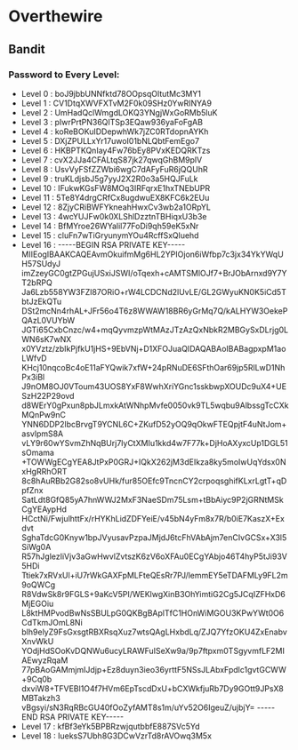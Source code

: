 # Overthewire

## Bandit

### Password to Every Level:
  - Level 0 : boJ9jbbUNNfktd78OOpsqOltutMc3MY1
  - Level 1 : CV1DtqXWVFXTvM2F0k09SHz0YwRINYA9
  - Level 2 : UmHadQclWmgdLOKQ3YNgjWxGoRMb5luK
  - Level 3 : pIwrPrtPN36QITSp3EQaw936yaFoFgAB
  - Level 4 : koReBOKuIDDepwhWk7jZC0RTdopnAYKh
  - Level 5 : DXjZPULLxYr17uwoI01bNLQbtFemEgo7
  - Level 6 : HKBPTKQnIay4Fw76bEy8PVxKEDQRKTzs
  - Level 7 : cvX2JJa4CFALtqS87jk27qwqGhBM9plV
  - Level 8 : UsvVyFSfZZWbi6wgC7dAFyFuR6jQQUhR
  - Level 9 : truKLdjsbJ5g7yyJ2X2R0o3a5HQJFuLk
  - Level 10 : IFukwKGsFW8MOq3IRFqrxE1hxTNEbUPR
  - Level 11 : 5Te8Y4drgCRfCx8ugdwuEX8KFC6k2EUu
  - Level 12 : 8ZjyCRiBWFYkneahHwxCv3wb2a1ORpYL
  - Level 13 : 4wcYUJFw0k0XLShlDzztnTBHiqxU3b3e
  - Level 14 : BfMYroe26WYalil77FoDi9qh59eK5xNr
  - Level 15 : cluFn7wTiGryunymYOu4RcffSxQluehd
  - Level 16 : -----BEGIN RSA PRIVATE KEY-----
MIIEogIBAAKCAQEAvmOkuifmMg6HL2YPIOjon6iWfbp7c3jx34YkYWqUH57SUdyJ
imZzeyGC0gtZPGujUSxiJSWI/oTqexh+cAMTSMlOJf7+BrJObArnxd9Y7YT2bRPQ
Ja6Lzb558YW3FZl87ORiO+rW4LCDCNd2lUvLE/GL2GWyuKN0K5iCd5TbtJzEkQTu
DSt2mcNn4rhAL+JFr56o4T6z8WWAW18BR6yGrMq7Q/kALHYW3OekePQAzL0VUYbW
JGTi65CxbCnzc/w4+mqQyvmzpWtMAzJTzAzQxNbkR2MBGySxDLrjg0LWN6sK7wNX
x0YVztz/zbIkPjfkU1jHS+9EbVNj+D1XFOJuaQIDAQABAoIBABagpxpM1aoLWfvD
KHcj10nqcoBc4oE11aFYQwik7xfW+24pRNuDE6SFthOar69jp5RlLwD1NhPx3iBl
J9nOM8OJ0VToum43UOS8YxF8WwhXriYGnc1sskbwpXOUDc9uX4+UESzH22P29ovd
d8WErY0gPxun8pbJLmxkAtWNhpMvfe0050vk9TL5wqbu9AlbssgTcCXkMQnPw9nC
YNN6DDP2lbcBrvgT9YCNL6C+ZKufD52yOQ9qOkwFTEQpjtF4uNtJom+asvlpmS8A
vLY9r60wYSvmZhNqBUrj7lyCtXMIu1kkd4w7F77k+DjHoAXyxcUp1DGL51sOmama
+TOWWgECgYEA8JtPxP0GRJ+IQkX262jM3dEIkza8ky5moIwUqYdsx0NxHgRRhORT
8c8hAuRBb2G82so8vUHk/fur85OEfc9TncnCY2crpoqsghifKLxrLgtT+qDpfZnx
SatLdt8GfQ85yA7hnWWJ2MxF3NaeSDm75Lsm+tBbAiyc9P2jGRNtMSkCgYEAypHd
HCctNi/FwjulhttFx/rHYKhLidZDFYeiE/v45bN4yFm8x7R/b0iE7KaszX+Exdvt
SghaTdcG0Knyw1bpJVyusavPzpaJMjdJ6tcFhVAbAjm7enCIvGCSx+X3l5SiWg0A
R57hJglezIiVjv3aGwHwvlZvtszK6zV6oXFAu0ECgYAbjo46T4hyP5tJi93V5HDi
Ttiek7xRVxUl+iU7rWkGAXFpMLFteQEsRr7PJ/lemmEY5eTDAFMLy9FL2m9oQWCg
R8VdwSk8r9FGLS+9aKcV5PI/WEKlwgXinB3OhYimtiG2Cg5JCqIZFHxD6MjEGOiu
L8ktHMPvodBwNsSBULpG0QKBgBAplTfC1HOnWiMGOU3KPwYWt0O6CdTkmJOmL8Ni
blh9elyZ9FsGxsgtRBXRsqXuz7wtsQAgLHxbdLq/ZJQ7YfzOKU4ZxEnabvXnvWkU
YOdjHdSOoKvDQNWu6ucyLRAWFuISeXw9a/9p7ftpxm0TSgyvmfLF2MIAEwyzRqaM
77pBAoGAMmjmIJdjp+Ez8duyn3ieo36yrttF5NSsJLAbxFpdlc1gvtGCWW+9Cq0b
dxviW8+TFVEBl1O4f7HVm6EpTscdDxU+bCXWkfjuRb7Dy9GOtt9JPsX8MBTakzh3
vBgsyi/sN3RqRBcGU40fOoZyfAMT8s1m/uYv52O6IgeuZ/ujbjY=
-----END RSA PRIVATE KEY-----
  - Level 17 : kfBf3eYk5BPBRzwjqutbbfE887SVc5Yd
  - Level 18 : IueksS7Ubh8G3DCwVzrTd8rAVOwq3M5x
